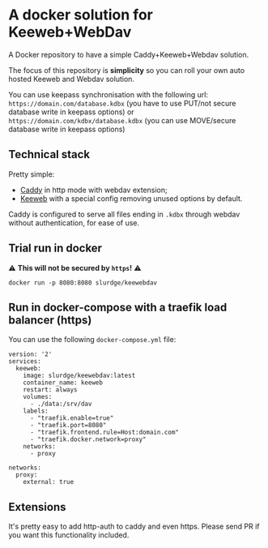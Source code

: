 # A docker solution for Keeweb+WebDav

A Docker repository to have a simple Caddy+Keeweb+Webdav solution.

The focus of this repository is **simplicity** so you can roll your own auto hosted Keeweb and Webdav solution.

You can use keepass synchronisation with the following url:
```https://domain.com/database.kdbx``` (you have to use PUT/not secure database write in keepass options)
or
```https://domain.com/kdbx/database.kdbx``` (you can use MOVE/secure database write in keepass options)

## Technical stack

Pretty simple:
* [Caddy](https://caddyserver.com/) in http mode with webdav extension;
* [Keeweb](https://keeweb.info/) with a special config removing unused options by default.

Caddy is configured to serve all files ending in `.kdbx` through webdav without authentication, for ease of use.

## Trial run in docker

⚠ **This will not be secured by `https`!** ⚠

```docker run -p 8080:8080 slurdge/keewebdav```

## Run in docker-compose with a traefik load balancer (https)

You can use the following `docker-compose.yml` file:

```
version: '2'
services:
  keeweb:
    image: slurdge/keewebdav:latest
    container_name: keeweb
    restart: always
    volumes:
      - ./data:/srv/dav
    labels:
      - "traefik.enable=true"
      - "traefik.port=8080"
      - "traefik.frontend.rule=Host:domain.com"
      - "traefik.docker.network=proxy"
    networks:
      - proxy

networks:
  proxy:
    external: true
```

## Extensions

It's pretty easy to add http-auth to caddy and even https. Please send PR if you want this functionality included.
